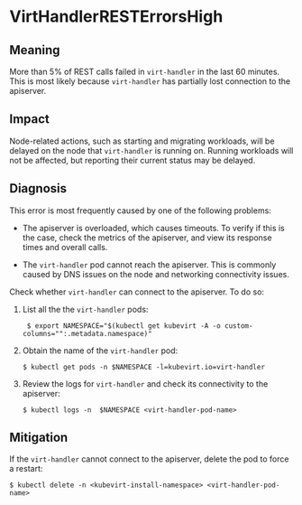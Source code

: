 # VirtHandlerRESTErrorsHigh

## Meaning

More than 5% of REST calls failed in `virt-handler` in the last 60 minutes. This is most likely because `virt-handler` has partially lost connection to the apiserver.

## Impact

Node-related actions, such as starting and migrating workloads, will be delayed on the node that `virt-handler` is running on. Running workloads will not be affected, but reporting their current status may be delayed.

## Diagnosis

This error is most frequently caused by one of the following problems:

- The apiserver is overloaded, which causes timeouts. To verify if this is the case, check the metrics of the apiserver, and view its response times and overall calls.

- The `virt-handler` pod cannot reach the apiserver. This is commonly caused by DNS issues on the node and networking connectivity issues.

Check whether `virt-handler` can connect to the apiserver. To do so:

1. List all the the `virt-handler` pods:
    ```
     $ export NAMESPACE="$(kubectl get kubevirt -A -o custom-columns="":.metadata.namespace)"
    ```

2. Obtain the name of the `virt-handler` pod:

    ```
    $ kubectl get pods -n $NAMESPACE -l=kubevirt.io=virt-handler
    ```

3. Review the logs for `virt-handler` and check its connectivity to the apiserver:

    ```
    $ kubectl logs -n  $NAMESPACE <virt-handler-pod-name>
    ```


## Mitigation
If the `virt-handler` cannot connect to the apiserver, delete the pod to force a restart:

```
$ kubectl delete -n <kubevirt-install-namespace> <virt-handler-pod-name>
```

